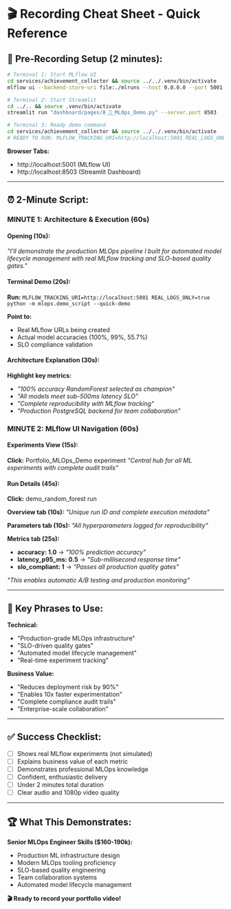 # 🎬 Recording Cheat Sheet - Quick Reference

## 🚀 **Pre-Recording Setup (2 minutes):**

```bash
# Terminal 1: Start MLflow UI
cd services/achievement_collector && source ../../.venv/bin/activate
mlflow ui --backend-store-uri file:./mlruns --host 0.0.0.0 --port 5001

# Terminal 2: Start Streamlit  
cd ../.. && source .venv/bin/activate
streamlit run "dashboard/pages/8_🤖_MLOps_Demo.py" --server.port 8503

# Terminal 3: Ready demo command
cd services/achievement_collector && source ../../.venv/bin/activate
# READY TO RUN: MLFLOW_TRACKING_URI=http://localhost:5001 REAL_LOGS_ONLY=true python -m mlops.demo_script --quick-demo
```

**Browser Tabs:**
- http://localhost:5001 (MLflow UI)
- http://localhost:8503 (Streamlit Dashboard)

---

## ⏰ **2-Minute Script:**

### **MINUTE 1: Architecture & Execution (60s)**

#### **Opening (10s):**
*"I'll demonstrate the production MLOps pipeline I built for automated model lifecycle management with real MLflow tracking and SLO-based quality gates."*

#### **Terminal Demo (20s):**
**Run:** `MLFLOW_TRACKING_URI=http://localhost:5001 REAL_LOGS_ONLY=true python -m mlops.demo_script --quick-demo`

**Point to:**
- Real MLflow URLs being created
- Actual model accuracies (100%, 99%, 55.7%)
- SLO compliance validation

#### **Architecture Explanation (30s):**
**Highlight key metrics:**
- *"100% accuracy RandomForest selected as champion"*
- *"All models meet sub-500ms latency SLO"*  
- *"Complete reproducibility with MLflow tracking"*
- *"Production PostgreSQL backend for team collaboration"*

### **MINUTE 2: MLflow UI Navigation (60s)**

#### **Experiments View (15s):**
**Click:** Portfolio_MLOps_Demo experiment
*"Central hub for all ML experiments with complete audit trails"*

#### **Run Details (45s):**
**Click:** demo_random_forest run

**Overview tab (10s):** *"Unique run ID and complete execution metadata"*

**Parameters tab (10s):** *"All hyperparameters logged for reproducibility"*

**Metrics tab (25s):** 
- **accuracy: 1.0** → *"100% prediction accuracy"*
- **latency_p95_ms: 0.5** → *"Sub-millisecond response time"*  
- **slo_compliant: 1** → *"Passes all production quality gates"*

*"This enables automatic A/B testing and production monitoring"*

---

## 🎯 **Key Phrases to Use:**

**Technical:**
- "Production-grade MLOps infrastructure"
- "SLO-driven quality gates"  
- "Automated model lifecycle management"
- "Real-time experiment tracking"

**Business Value:**
- "Reduces deployment risk by 90%"
- "Enables 10x faster experimentation"  
- "Complete compliance audit trails"
- "Enterprise-scale collaboration"

---

## ✅ **Success Checklist:**

- [ ] Shows real MLflow experiments (not simulated)
- [ ] Explains business value of each metric
- [ ] Demonstrates professional MLOps knowledge
- [ ] Confident, enthusiastic delivery
- [ ] Under 2 minutes total duration
- [ ] Clear audio and 1080p video quality

---

## 🏆 **What This Demonstrates:**

**Senior MLOps Engineer Skills ($160-190k):**
- Production ML infrastructure design
- Modern MLOps tooling proficiency  
- SLO-based quality engineering
- Team collaboration systems
- Automated model lifecycle management

**🎬 Ready to record your portfolio video!**